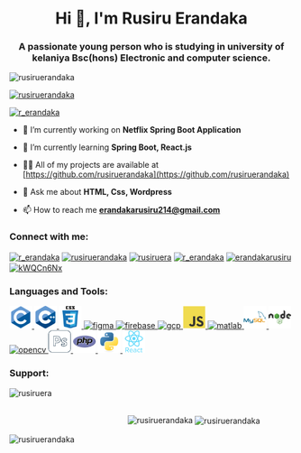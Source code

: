 <h1 align="center">Hi 👋, I'm Rusiru Erandaka</h1>
<h3 align="center">A passionate young person who is studying in university of kelaniya Bsc(hons) Electronic and computer science.</h3>

<p align="left"> <img src="https://komarev.com/ghpvc/?username=rusiruerandaka&label=Profile%20views&color=0e75b6&style=flat" alt="rusiruerandaka" /> </p>

<p align="left"> <a href="https://github.com/ryo-ma/github-profile-trophy"><img src="https://github-profile-trophy.vercel.app/?username=rusiruerandaka" alt="rusiruerandaka" /></a> </p>

<p align="left"> <a href="https://twitter.com/r_erandaka" target="blank"><img src="https://img.shields.io/twitter/follow/r_erandaka?logo=twitter&style=for-the-badge" alt="r_erandaka" /></a> </p>

- 🔭 I’m currently working on **Netflix Spring Boot Application**

- 🌱 I’m currently learning **Spring Boot, React.js**

- 👨‍💻 All of my projects are available at [https://github.com/rusiruerandaka](https://github.com/rusiruerandaka)

- 💬 Ask me about **HTML, Css, Wordpress**

- 📫 How to reach me **erandakarusiru214@gmail.com**

<h3 align="left">Connect with me:</h3>
<p align="left">
<a href="https://twitter.com/r_erandaka" target="blank"><img align="center" src="https://raw.githubusercontent.com/rahuldkjain/github-profile-readme-generator/master/src/images/icons/Social/twitter.svg" alt="r_erandaka" height="30" width="40" /></a>
<a href="https://linkedin.com/in/rusiruerandaka" target="blank"><img align="center" src="https://raw.githubusercontent.com/rahuldkjain/github-profile-readme-generator/master/src/images/icons/Social/linked-in-alt.svg" alt="rusiruerandaka" height="30" width="40" /></a>
<a href="https://fb.com/rusiruera" target="blank"><img align="center" src="https://raw.githubusercontent.com/rahuldkjain/github-profile-readme-generator/master/src/images/icons/Social/facebook.svg" alt="rusiruera" height="30" width="40" /></a>
<a href="https://instagram.com/r_erandaka" target="blank"><img align="center" src="https://raw.githubusercontent.com/rahuldkjain/github-profile-readme-generator/master/src/images/icons/Social/instagram.svg" alt="r_erandaka" height="30" width="40" /></a>
<a href="https://www.youtube.com/c/erandakarusiru" target="blank"><img align="center" src="https://raw.githubusercontent.com/rahuldkjain/github-profile-readme-generator/master/src/images/icons/Social/youtube.svg" alt="erandakarusiru" height="30" width="40" /></a>
<a href="https://discord.gg/kWQCn6Nx" target="blank"><img align="center" src="https://raw.githubusercontent.com/rahuldkjain/github-profile-readme-generator/master/src/images/icons/Social/discord.svg" alt="kWQCn6Nx" height="30" width="40" /></a>
</p>

<h3 align="left">Languages and Tools:</h3>
<p align="left"> <a href="https://www.cprogramming.com/" target="_blank" rel="noreferrer"> <img src="https://raw.githubusercontent.com/devicons/devicon/master/icons/c/c-original.svg" alt="c" width="40" height="40"/> </a> <a href="https://www.w3schools.com/cpp/" target="_blank" rel="noreferrer"> <img src="https://raw.githubusercontent.com/devicons/devicon/master/icons/cplusplus/cplusplus-original.svg" alt="cplusplus" width="40" height="40"/> </a> <a href="https://www.w3schools.com/css/" target="_blank" rel="noreferrer"> <img src="https://raw.githubusercontent.com/devicons/devicon/master/icons/css3/css3-original-wordmark.svg" alt="css3" width="40" height="40"/> </a> <a href="https://www.figma.com/" target="_blank" rel="noreferrer"> <img src="https://www.vectorlogo.zone/logos/figma/figma-icon.svg" alt="figma" width="40" height="40"/> </a> <a href="https://firebase.google.com/" target="_blank" rel="noreferrer"> <img src="https://www.vectorlogo.zone/logos/firebase/firebase-icon.svg" alt="firebase" width="40" height="40"/> </a> <a href="https://cloud.google.com" target="_blank" rel="noreferrer"> <img src="https://www.vectorlogo.zone/logos/google_cloud/google_cloud-icon.svg" alt="gcp" width="40" height="40"/> </a> <a href="https://developer.mozilla.org/en-US/docs/Web/JavaScript" target="_blank" rel="noreferrer"> <img src="https://raw.githubusercontent.com/devicons/devicon/master/icons/javascript/javascript-original.svg" alt="javascript" width="40" height="40"/> </a> <a href="https://www.mathworks.com/" target="_blank" rel="noreferrer"> <img src="https://upload.wikimedia.org/wikipedia/commons/2/21/Matlab_Logo.png" alt="matlab" width="40" height="40"/> </a> <a href="https://www.mysql.com/" target="_blank" rel="noreferrer"> <img src="https://raw.githubusercontent.com/devicons/devicon/master/icons/mysql/mysql-original-wordmark.svg" alt="mysql" width="40" height="40"/> </a> <a href="https://nodejs.org" target="_blank" rel="noreferrer"> <img src="https://raw.githubusercontent.com/devicons/devicon/master/icons/nodejs/nodejs-original-wordmark.svg" alt="nodejs" width="40" height="40"/> </a> <a href="https://opencv.org/" target="_blank" rel="noreferrer"> <img src="https://www.vectorlogo.zone/logos/opencv/opencv-icon.svg" alt="opencv" width="40" height="40"/> </a> <a href="https://www.photoshop.com/en" target="_blank" rel="noreferrer"> <img src="https://raw.githubusercontent.com/devicons/devicon/master/icons/photoshop/photoshop-line.svg" alt="photoshop" width="40" height="40"/> </a> <a href="https://www.php.net" target="_blank" rel="noreferrer"> <img src="https://raw.githubusercontent.com/devicons/devicon/master/icons/php/php-original.svg" alt="php" width="40" height="40"/> </a> <a href="https://www.python.org" target="_blank" rel="noreferrer"> <img src="https://raw.githubusercontent.com/devicons/devicon/master/icons/python/python-original.svg" alt="python" width="40" height="40"/> </a> <a href="https://reactjs.org/" target="_blank" rel="noreferrer"> <img src="https://raw.githubusercontent.com/devicons/devicon/master/icons/react/react-original-wordmark.svg" alt="react" width="40" height="40"/> </a> </p>


<h3 align="left">Support:</h3>
<p><a href="https://www.buymeacoffee.com/rusiruera"> <img align="left" src="https://cdn.buymeacoffee.com/buttons/v2/default-yellow.png" height="50" width="210" alt="rusiruera" /></a></p><br><br>


<p><img align="left" src="https://github-readme-stats.vercel.app/api/top-langs?username=rusiruerandaka&show_icons=true&locale=en&layout=compact" alt="rusiruerandaka" /></p>

<p>&nbsp;<img align="center" src="https://github-readme-stats.vercel.app/api?username=rusiruerandaka&show_icons=true&locale=en" alt="rusiruerandaka" /></p>

<p><img align="center" src="https://github-readme-streak-stats.herokuapp.com/?user=rusiruerandaka&" alt="rusiruerandaka" /></p>

